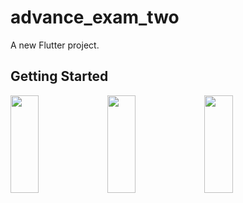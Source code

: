 # advance_exam_two

A new Flutter project.

## Getting Started

<p>
<img src="https://github.com/bhargav0147/advance_exam_two/assets/119872080/bbaf1bec-f2eb-46f6-8ccf-f6a47d0687f5" height="20%" width="30%" >
<img src="https://github.com/bhargav0147/advance_exam_two/assets/119872080/3d15946d-4145-4160-9716-611933705bc5" height="20%" width="30%" >
<img src="https://github.com/bhargav0147/advance_exam_two/assets/119872080/f712d73e-46e5-4913-a5d9-8fb7f75423f3" height="20%" width="30%" >
</p>

